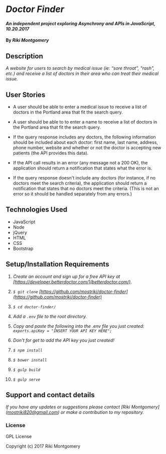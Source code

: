 # _Doctor Finder_

#### _An independent project exploring Asynchrony and APIs in JavaScript, 10.20.2017_

#### By _Riki Montgomery_

## Description

_A website for users to search by medical issue (ie: “sore throat”, "rash", etc.) and receive a list of doctors in their area who can treat their medical issue._

## User Stories

* A user should be able to enter a medical issue to receive a list of doctors in the Portland area that fit the search query.

* A user should be able to to enter a name to receive a list of doctors in the Portland area that fit the search query.

* If the query response includes any doctors, the following information should be included about each doctor: first name, last name, address, phone number, website and whether or not the doctor is accepting new patients (the API provides this data).
* If the API call results in an error (any message not a 200 OK), the application should return a notification that states what the error is.

* If the query response doesn't include any doctors (for instance, if no doctors meet the search criteria), the application should return a notification that states that no doctors meet the criteria. (This is not an error so it should be handled separately from any errors.)


## Technologies Used

* JavaScript
* Node
* jQuery
* HTML
* CSS
* Bootstrap

## Setup/Installation Requirements

1. _Create an account and sign up for a free API key at [https://developer.betterdoctor.com/](betterdoctor.com/)._

1. _`$ git clone` [https://github.com/mostriki/doctor-finder](https://github.com/mostriki/doctor-finder)_

1. _`$ cd doctor-finder/`_

1. _Add a `.env` file to the root directory._

1. _Copy and paste the following into the .env file you just created: ` exports.apiKey = "INSERT YOUR API KEY HERE";`_

1. _Don't for get to add the API key you just created!_

1. _`$ npm install`_

1. _`$ bower install`_

1. _`$ gulp build`_

1. _`$ gulp serve`_

## Support and contact details

_If you have any updates or suggestions please contact [Riki Montgomery] (mostriki820@gmail.com) or make a contribution to my repository._

### License

GPL License

Copyright (c) 2017 Riki Montgomery
